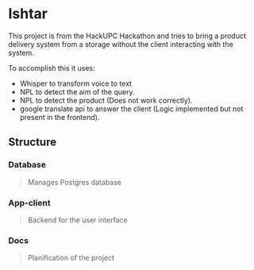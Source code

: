 # Ishtar
  This project is from the HackUPC Hackathon and tries to bring a product delivery system from a storage without the client interacting with the system. 
  
  To accomplish this it uses:
  - Whisper to transform voice to text
  - NPL to detect the aim of the query. 
  - NPL to detect the product (Does not work correctly).
  - google translate api to answer the client (Logic implemented but not present in the frontend).

## Structure
### Database
> Manages Postgres database
### App-client
> Backend for the user interface
### Docs
> Planification of the project
